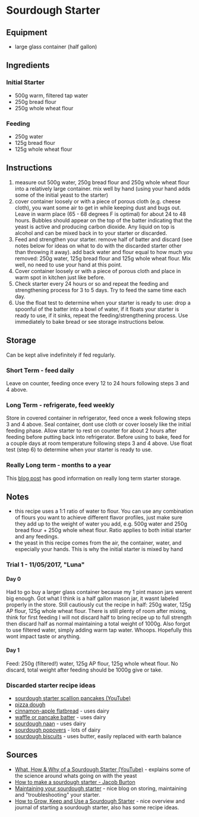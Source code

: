 # Sourdough Starter


## Equipment
* large glass container (half gallon)


## Ingredients
### Initial Starter
* 500g warm, filtered tap water
* 250g bread flour
* 250g whole wheat flour

### Feeding
* 250g water
* 125g bread flour
* 125g whole wheat flour

## Instructions
1. measure out 500g water, 250g bread flour and 250g whole wheat flour into a relatively large container. mix well by hand (using your hand adds some of the initial yeast to the starter)
2. cover container loosely or with a piece of porous cloth (e.g. cheese cloth), you want some air to get in while keeping dust and bugs out. Leave in warm place (65 - 68 degrees F is optimal) for about 24 to 48 hours. Bubbles should appear on the top of the batter indicating that the yeast is active and producing carbon dioxide. Any liquid on top is alcohol and can be mixed back in to your starter or discarded.
3. Feed and strengthen your starter. remove half of batter and discard (see notes below for ideas on what to do with the discarded starter other than throwing it away). add back water and flour equal to how much you removed: 250g water, 125g bread flour and 125g whole wheat flour. Mix well, no need to use your hand at this point.
4. Cover container loosely or with a piece of porous cloth and place in warm spot in kitchen just like before.
5. Check starter every 24 hours or so and repeat the feeding and strengthening process for 3 to 5 days. Try to feed the same time each day.
6. Use the float test to determine when your starter is ready to use: drop a spoonful of the batter into a bowl of water, if it floats your starter is ready to use, if it sinks, repeat the feeding/strengthening process. Use immediately to bake bread or see storage instructions below.


## Storage
Can be kept alive indefinitely if fed regularly.

### Short Term - feed daily
Leave on counter, feeding once every 12 to 24 hours following steps 3 and 4 above.

### Long Term - refrigerate, feed weekly
Store in covered container in refrigerator, feed once a week following steps 3 and 4 above. Seal container, dont use cloth or cover loosely like the initial feeding phase. Allow starter to rest on counter for about 2 hours after feeding before putting back into refrigerator. Before using to bake, feed for a couple days at room temperature following steps 3 and 4 above. Use float test (step 6) to determine when your starter is ready to use.


### Really Long term - months to a year
This [blog post](https://www.thehealthyhomeeconomist.com/storing-sourdough-starter-short-long-term/) has good information on really long term starter storage.


## Notes
* this recipe uses a 1:1 ratio of water to flour. You can use any combination of flours you want to achieve different flavor profiles, just make sure they add up to the weight of water you add, e.g. 500g water and 250g bread flour + 250g whole wheat flour. Ratio applies to both initial starter and any feedings.
* the yeast in this recipe comes from the air, the container, water, and especially your hands. This is why the initial starter is mixed by hand

### Trial 1 - 11/05/2017, "Luna"

#### Day 0
Had to go buy a larger glass container because my 1 pint mason jars werent big enough. Got what I think is a half gallon mason jar, it wasnt labeled properly in the store. Still cautiously cut the recipe in half: 250g water, 125g AP flour, 125g whole wheat flour. There is still plenty of room after mixing, think for first feeding I will not discard half to bring recipe up to full strength then discard half as normal maintaining a total weight of 1000g. Also forgot to use filtered water, simply adding warm tap water. Whoops. Hopefully this wont impact taste or anything.


#### Day 1
Feed: 250g (filtered!) water, 125g AP flour, 125g whole wheat flour. No discard, total weight after feeding should be 1000g give or take.


### Discarded starter recipe ideas
* [sourdough starter scallion pancakes (YouTube)](https://www.youtube.com/watch?v=vVx2oFFptG0)
* [pizza dough](https://www.kingarthurflour.com/recipes/sourdough-pizza-crust-recipe)
* [cinnamon-apple flatbread](https://www.kingarthurflour.com/recipes/cinnamon-apple-flatbread-recipe) - uses dairy
* [waffle or pancake batter](https://www.kingarthurflour.com/recipes/cinnamon-apple-flatbread-recipe) - uses dairy
* [sourdough naan](http://www.mykitchenaddiction.com/2011/04/sourdough-naan/) - uses dairy
* [sourdough popovers](https://blog.kingarthurflour.com/2012/12/03/sourdough-popovers-high-wide-and-handsome/) - lots of dairy
* [sourdough biscuits](http://joytomyheart.com/buttery-sourdough-biscuits/) - uses butter, easily replaced with earth balance



## Sources
* [What, How & Why of a Sourdough Starter (YouTube)](https://www.youtube.com/watch?v=dpwFM_YRdwc) - explains some of the science around whats going on with the yeast
* [How to make a sourdough starter - Jacob Burton](https://stellaculinary.com/cooking-videos/stella-bread/sb-003-how-make-sourdough-starter)
* [Maintaining your sourdough starter](https://blog.kingarthurflour.com/2012/04/08/maintaining-your-sourdough-starter-food-water-and-time/) - nice blog on storing, maintaining and "troubleshooting" your starter.
* [How to Grow, Keep and Use a Sourdough Starter](https://anoregoncottage.com/grow-keep-use-sourdough-starter/) - nice overview and journal of starting a sourdough starter, also has some recipe ideas.
